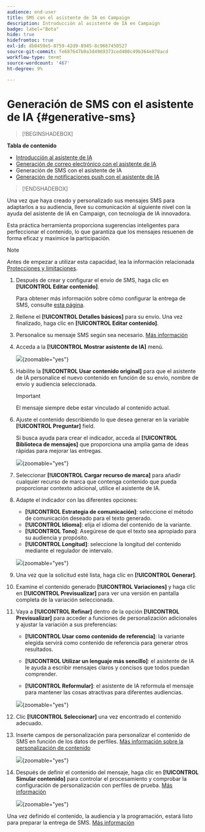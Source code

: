 ```yaml
---
audience: end-user
title: SMS con el asistente de IA en Campaign
description: Introducción al asistente de IA en Campaign
badge: label="Beta"
hide: true
hidefromtoc: true
exl-id: db0459e5-8759-42d9-8945-8c9667450527
source-git-commit: fe687647b0a3d4969373ced400c49b364e878acd
workflow-type: tm+mt
source-wordcount: '467'
ht-degree: 9%

---
```


# Generación de SMS con el asistente de IA {#generative-sms}

>[!BEGINSHADEBOX]

**Tabla de contenido**

* [Introducción al asistente de IA](generative-gs.md)
* [Generación de correo electrónico con el asistente de IA](generative-content.md)
* Generación de SMS con el asistente de IA
* [Generación de notificaciones push con el asistente de IA](generative-push.md)

>[!ENDSHADEBOX]

Una vez que haya creado y personalizado sus mensajes SMS para adaptarlos a su audiencia, lleve su comunicación al siguiente nivel con la ayuda del asistente de IA en Campaign, con tecnología de IA innovadora.

Esta práctica herramienta proporciona sugerencias inteligentes para perfeccionar el contenido, lo que garantiza que los mensajes resuenen de forma eficaz y maximice la participación.

>[!NOTE]
>
>Antes de empezar a utilizar esta capacidad, lea la información relacionada [Protecciones y limitaciones](generative-gs.md#generative-guardrails).

1. Después de crear y configurar el envío de SMS, haga clic en **[!UICONTROL Editar contenido]**.

   Para obtener más información sobre cómo configurar la entrega de SMS, consulte [esta página](../sms/create-sms.md).

1. Rellene el **[!UICONTROL Detalles básicos]** para su envío. Una vez finalizado, haga clic en **[!UICONTROL Editar contenido]**.

1. Personalice su mensaje SMS según sea necesario. [Más información](../sms/content-sms.md)

1. Acceda a la **[!UICONTROL Mostrar asistente de IA]** menú.

   ![](assets/sms-genai-1.png){zoomable="yes"}

1. Habilite la **[!UICONTROL Usar contenido original]** para que el asistente de IA personalice el nuevo contenido en función de su envío, nombre de envío y audiencia seleccionada.

   >[!IMPORTANT]
   >
   > El mensaje siempre debe estar vinculado al contenido actual.

1. Ajuste el contenido describiendo lo que desea generar en la variable **[!UICONTROL Preguntar]** field.

   Si busca ayuda para crear el indicador, acceda al **[!UICONTROL Biblioteca de mensajes]** que proporciona una amplia gama de ideas rápidas para mejorar las entregas.

   ![](assets/sms-genai-2.png){zoomable="yes"}

1. Seleccionar **[!UICONTROL Cargar recurso de marca]** para añadir cualquier recurso de marca que contenga contenido que pueda proporcionar contexto adicional, utilice el asistente de IA.

1. Adapte el indicador con las diferentes opciones:

   * **[!UICONTROL Estrategia de comunicación]**: seleccione el método de comunicación deseado para el texto generado.
   * **[!UICONTROL Idioma]**: elija el idioma del contenido de la variante.
   * **[!UICONTROL Tono]**: Asegúrese de que el texto sea apropiado para su audiencia y propósito.
   * **[!UICONTROL Longitud]**: seleccione la longitud del contenido mediante el regulador de intervalo.

   ![](assets/sms-genai-3.png){zoomable="yes"}

1. Una vez que la solicitud esté lista, haga clic en **[!UICONTROL Generar]**.

1. Examine el contenido generado **[!UICONTROL Variaciones]** y haga clic en **[!UICONTROL Previsualizar]** para ver una versión en pantalla completa de la variación seleccionada.

1. Vaya a **[!UICONTROL Refinar]** dentro de la opción **[!UICONTROL Previsualizar]** para acceder a funciones de personalización adicionales y ajustar la variación a sus preferencias:

   * **[!UICONTROL Usar como contenido de referencia]**: la variante elegida servirá como contenido de referencia para generar otros resultados.

   * **[!UICONTROL Utilizar un lenguaje más sencillo]**: el asistente de IA le ayuda a escribir mensajes claros y concisos que todos puedan comprender.

   * **[!UICONTROL Reformular]**: el asistente de IA reformula el mensaje para mantener las cosas atractivas para diferentes audiencias.

   ![](assets/sms-genai-4.png){zoomable="yes"}

1. Clic **[!UICONTROL Seleccionar]** una vez encontrado el contenido adecuado.

1. Inserte campos de personalización para personalizar el contenido de SMS en función de los datos de perfiles. [Más información sobre la personalización de contenido](../personalization/personalize.md)

   ![](assets/sms-genai-5.png){zoomable="yes"}

1. Después de definir el contenido del mensaje, haga clic en **[!UICONTROL Simular contenido]** para controlar el procesamiento y comprobar la configuración de personalización con perfiles de prueba. [Más información](../preview-test/preview-content.md)

   ![](assets/sms-genai-6.png){zoomable="yes"}

Una vez definido el contenido, la audiencia y la programación, estará listo para preparar la entrega de SMS. [Más información](../monitor/prepare-send.md)
